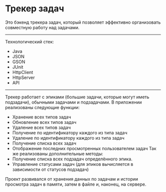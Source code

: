 # Трекер задач

Это бэкенд трекера задач, который позволяет эффективно организовать совместную работу над задачами. 

____
Технологический стек: 
* Java
* JSON
* GSON
* JUnit
* HttpClient
* HttpServer
* API
____

Трекер работает с эпиками (большие задачи, которые могут иметь подзадачи), обычными задачами и подзадачами. В приложении реализованы следующие функции:
* Хранение всех типов задач
* Обновление всех типов задач
* Удаление всех типов задач
* Получение по идентификатору каждого из типа задач
* Удаление по идентификатору каждого из типа задач
* Получение списка всех задач
* Отображение последних просмотренных пользователем задач
Так же реализованы дополнительные методы:
* Получение списка всех подзадач определённого эпика.
* Управление статусами задач (для эпиков вычисляется в зависимости от статусов подзадач)

Проект развивался от хранения данных по задачам и истории просмотра задач в памяти, затем в файле и, наконец, на сервере.

